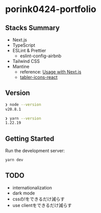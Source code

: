 # porink0424-portfolio

## Stacks Summary

- Next.js
- TypeScript
- ESLint & Prettier
  - eslint-config-airbnb
- Tailwind CSS
- Mantine
  - reference: [Usage with Next.js](https://mantine.dev/guides/next/)
  - [tabler-icons-react](https://tabler-icons-react.vercel.app/)

## Version

```bash
❯ node --version
v20.8.1

❯ yarn --version
1.22.19
```

## Getting Started

Run the development server:

```bash
yarn dev
```

## TODO

- internationalization
- dark mode
- cssの!をできるだけ減らす
- use clientをできるだけ減らす
